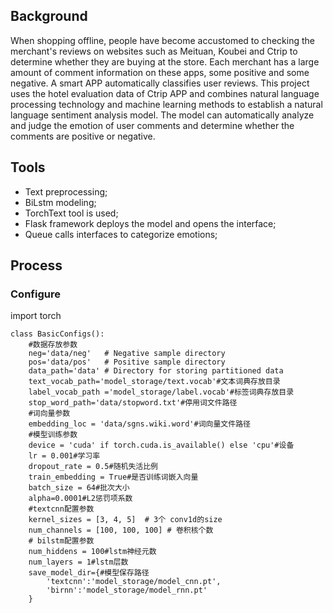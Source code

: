## Background
When shopping offline, people have become accustomed to checking the merchant's reviews on websites such as Meituan, Koubei and Ctrip to determine whether they are buying at the store.
Each merchant has a large amount of comment information on these apps, some positive and some negative. A smart APP automatically classifies user reviews.
This project uses the hotel evaluation data of Ctrip APP and combines natural language processing technology and machine learning methods to establish a natural language sentiment analysis model.
The model can automatically analyze and judge the emotion of user comments and determine whether the comments are positive or negative.

## Tools
- Text preprocessing;
- BiLstm modeling;
- TorchText tool is used;
- Flask framework deploys the model and opens the interface;
- Queue calls interfaces to categorize emotions;

## Process

### Configure
import torch

```
class BasicConfigs():
    #数据存放参数
    neg='data/neg'   # Negative sample directory
    pos='data/pos'   # Positive sample directory
    data_path='data' # Directory for storing partitioned data
    text_vocab_path='model_storage/text.vocab'#文本词典存放目录
    label_vocab_path ='model_storage/label.vocab'#标签词典存放目录
    stop_word_path='data/stopword.txt'#停用词文件路径
    #词向量参数
    embedding_loc = 'data/sgns.wiki.word'#词向量文件路径
    #模型训练参数
    device = 'cuda' if torch.cuda.is_available() else 'cpu'#设备
    lr = 0.001#学习率
    dropout_rate = 0.5#随机失活比例
    train_embedding = True#是否训练词嵌入向量
    batch_size = 64#批次大小
    alpha=0.0001#L2惩罚项系数
    #textcnn配置参数
    kernel_sizes = [3, 4, 5]  # 3个 conv1d的size
    num_channels = [100, 100, 100] # 卷积核个数
    # bilstm配置参数
    num_hiddens = 100#lstm神经元数
    num_layers = 1#lstm层数
    save_model_dir={#模型保存路径
        'textcnn':'model_storage/model_cnn.pt',
        'birnn':'model_storage/model_rnn.pt'
    }
```


